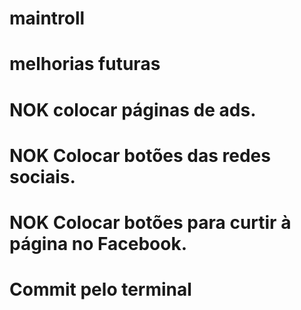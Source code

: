 # maintroll
# melhorias futuras
# NOK colocar páginas de ads.
# NOK Colocar botões das redes sociais.
# NOK Colocar botões para curtir à página no Facebook.
# Commit pelo terminal
